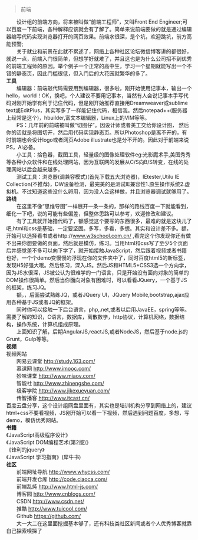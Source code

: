 > 前端

　　设计组的前端方向，将来被叫做“前端工程师”，又叫Front End Engineer;可以百度一下前端，各种解释应该就会有了解了。简单来说前端要做的就是通过编辑器编写代码实现浏览器打开的网页效果。前端水很深，是个坑，欢迎跳坑，前方高能预警;  
　　关于就业和前景在此就不累述了，网络上各种社区论坛微信博客讲的都很好，就说一点，前端入门很简单，但想学好就难了，并且这也是为什么公司招不到优秀的前端工程师的原因。举个例子一个正常的高中生，学习一个星期就能写出一个不错的静态页，因此门槛很低，但入门后的大花园就繁华的多了。  
**工具**  
　　编辑器：前端敲代码需要用到编辑器，很多啦，刚开始使用记事本，输出一个hello，world！OK，换吧，个人建议不要用记事本，当然有人会说记事本手写代码对刚开始学有利于记住代码，但是刚开始推荐直接用Dreamweaver或sublime text或EditPlus，其实写多了一样能记住代码，相信我。然后notepad++(服务器上经常是这个)，hbuilder,富文本编辑器，Linux上的VIM等等。  
　　PS：几年前的前端被叫做“切图仔”。因设计师或者美工交给你设计图，
然后你的活就是将图切开，然后用代码实现静态页。所以Photoshop是离不开的，有时前端也会设计logo或者网页Adobe illustrate也是分不开的。因此对于前端来说PS，AI必备。  
　　小工具：拾色器，截图工具，轻量级的图像处理软件eg:光影魔术手,美图秀秀等各种小众软件和在线处理网站，因为互联网的发展从C/S向B/S转变，在线的处理网站以后会越来越多。  
　　测试工具：浏览器(调兼容模式)(首先下载五大浏览器)，IEtester,Utilu IE Collection(不推荐)，DW设备检测，最完美的是测试IE兼容性1.原生操作系统2.虚拟机。不过知道这些没什么卵用，因为没人会这样做，并且浏览器调试就够用了。  
**路线**  
　　在这里不像“思维导图”一样展开一条一条的，那样的路线百度一下就能看到，细化一下吧，说的可能有些偏差，但整体思路可以参考，欢迎修改和建议。  
　　有了工具就开始撸代码了，额感觉这个要写的东西很多，最难的就是这块儿了吧;html和css是基础，一定要坚固。多写，多看，多想。其实和设计差不多。额，开始可以选择看书或者http://www.w3school.com.cn/ ,看完这个你发现你还有做不出来你想要做的页面，然后就是模仿，练习。当用html和css写了至少5个页面后并感觉差不多可以向下学了，就开始接触JavaScript，然后跟着视频或者书籍也好，一个个demo变慢慢的浮现在你的文件夹中了，同时百度html5的新标签，发现H5好强大哦。然后练习，深入JS。然后JS和HTML5+CSS3选一个方向学，因为JS水很深，JS被公认为很难学的一门语言，只是开始没有面向对象的简单的DOM操作很简单。然后当你面向对象有困难时，可以看看JQuery，一个基于JS的框架，练习JQ。  
　　额，，后面尝试熟练JQ，或者JQuery UI，JQuery Mobile,bootstrap,ajax应用各种基于JS或者JQ的框架。  
　　同时你可以接触一下后台语言，php,.net,或者以后用JavaEE，spring等等。需要了解的知识，C语言，数据库，离散数学，http协议，计算机网络，数据结构，操作系统，计算机组成原理。  
　　上面知识了解，后期AngularJS,reactJS,或者NodeJS，然后基于node.js的Grunt，Gulp等等。  
**视频**  
视频网站  
　　网易云课堂 http://study.163.com/  
　　慕课网 http://www.imooc.com/  
　　妙味课堂 http://www.miaov.com/  
　　智能社 http://www.zhinengshe.com/  
　　极客学院 http://www.jikexueyuan.com/  
　　传智播客 http://www.itcast.cn/  
百度云盘分享，这个设计组网盘里面有，其实也是培训机构分享到网络上的，建议html+css不要看视频，JS刚开始可以看一下视频，然后遇到问题百度，多想，写demo，模仿优秀网站。  
**书籍**  
    《JavaScript高级程序设计》  
    《JavaScript DOM编程艺术(第2版)》  
    《锋利的jquery》  
    《JavaScript 学习指南》(犀牛书)  
**社区**  
　　前端网址导航 http://www.whycss.com/  
　　前端开发仓库 http://code.ciaoca.com/  
　　前端乱炖 http://www.html-js.com/  
　　博客园 http://www.cnblogs.com/  
　　CSDN http://www.csdn.net/  
　　推酷 http://www.tuicool.com/  
　　Github https://github.com/  
　　大一大二在这里面挖掘基本够了，还有科技类社区新闻或者个人优秀博客就靠自己探索嗅探了

　　
　　
　　
　　
　　










